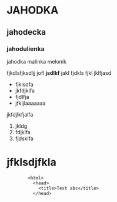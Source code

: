 # JAHODKA

## jahodecka

### jahodulienka

jahodka malinka melonik

fjkdlsfjksdljj jofl **jsdlkf** jakl fjdkls fjkl jklfjasd

* fjklsdfa
* jkfdjklfa
* fjdlfja
* jfkljlaaaaaaa

jkfdjlkfjalfa

1. jkldg
2. fdjklfa
3. fjdsklfa

# jfklsdjfkla

```
        <html>
          <head>
            <title>Test abc</title>
          </head>
```
